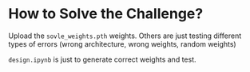 # How to Solve the Challenge?

Upload the `sovle_weights.pth` weights. Others are just testing different types of errors (wrong architecture, wrong weights, random weights)

`design.ipynb` is just to generate correct weights and test.